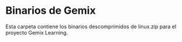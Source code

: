 # Binarios de Gemix

Esta carpeta contiene los binarios descomprimidos de linux.zip para el proyecto Gemix Learning.